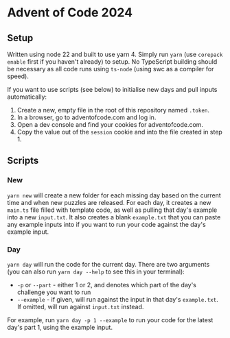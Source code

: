 # Advent of Code 2024

## Setup

Written using node 22 and built to use yarn 4. Simply run `yarn` (use `corepack enable` first if you haven't already) to setup. No TypeScript building should be necessary as all code runs using `ts-node` (using swc as a compiler for speed).

If you want to use scripts (see below) to initialise new days and pull inputs automatically:
1. Create a new, empty file in the root of this repository named `.token`.
2. In a browser, go to adventofcode.com and log in.
3. Open a dev console and find your cookies for adventofcode.com.
4. Copy the value out of the `session` cookie and into the file created in step 1.

## Scripts

### New

`yarn new` will create a new folder for each missing day based on the current time and when new puzzles are released. For each day, it creates a new `main.ts` file filled with template code, as well as pulling that day's example into a new `input.txt`. It also creates a blank `example.txt` that you can paste any example inputs into if you want to run your code against the day's example input.

### Day

`yarn day` will run the code for the current day. There are two arguments (you can also run `yarn day --help` to see this in your terminal):
- `-p` or `--part` - either 1 or 2, and denotes which part of the day's challenge you want to run
- `--example` - if given, will run against the input in that day's `example.txt`. If omitted, will run against `input.txt` instead.

For example, run `yarn day -p 1 --example` to run your code for the latest day's part 1, using the example input.